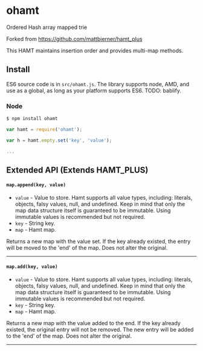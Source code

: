 # ohamt
Ordered Hash array mapped trie

Forked from https://github.com/mattbierner/hamt_plus

This HAMT maintains insertion order and provides multi-map methods.


## Install
ES6 source code is in `src/ohamt.js`. The library supports node, AMD, and use as a global, as long as your platform supports ES6.
TODO: bablify.

### Node
``` sh
$ npm install ohamt
```

``` javascript
var hamt = require('ohamt');

var h = hamt.empty.set('key', 'value');

...
```

## Extended API (Extends HAMT_PLUS)

#### `map.append(key, value)`
* `value` - Value to store. Hamt supports all value types, including: literals, objects, falsy values, null, and undefined. Keep in mind that only the map data structure itself is guaranteed to be immutable. Using immutable values is recommended but not required.
* `key` - String key.
* `map` - Hamt map.

Returns a new map with the value set. If the key already existed, the entry will be moved to the 'end' of the map. Does not alter the original.

----

#### `map.add(key, value)`
* `value` - Value to store. Hamt supports all value types, including: literals, objects, falsy values, null, and undefined. Keep in mind that only the map data structure itself is guaranteed to be immutable. Using immutable values is recommended but not required.
* `key` - String key.
* `map` - Hamt map.

Returns a new map with the value added to the end. If the key already existed, the original entry will not be removed. The new entry will be added to the 'end' of the map. Does not alter the original.

----
